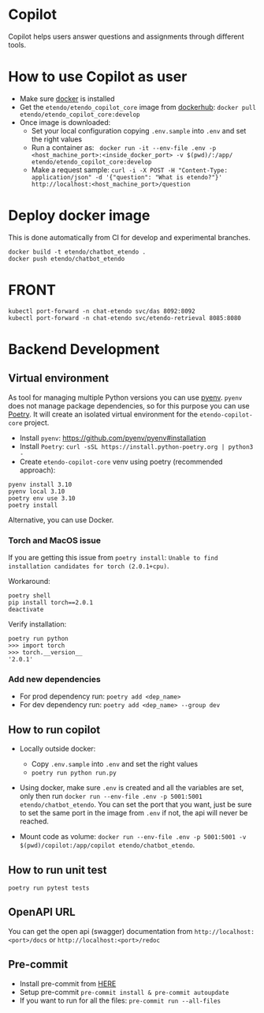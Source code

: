 # Copilot

Copilot helps users answer questions and assignments through different tools. 

# How to use Copilot as user
* Make sure [docker](https://docs.docker.com/get-docker/) is installed
* Get the `etendo/etendo_copilot_core` image from [dockerhub](https://hub.docker.com/repository/docker/etendo/etendo_copilot_core/tags?page=1&ordering=last_updated): `docker pull etendo/etendo_copilot_core:develop`
* Once image is downloaded:
    * Set your local configuration copying `.env.sample` into `.env` and set the right values
    * Run a container as: ` docker run -it --env-file .env -p <host_machine_port>:<inside_docker_port> -v $(pwd)/:/app/ etendo/etendo_copilot_core:develop`
    * Make a request sample: `curl -i -X POST -H "Content-Type: application/json" -d '{"question": "What is etendo?"}' http://localhost:<host_machine_port>/question`


# Deploy docker image
This is done automatically from CI for develop and experimental branches.

```
docker build -t etendo/chatbot_etendo .
docker push etendo/chatbot_etendo
```

# FRONT
```
kubectl port-forward -n chat-etendo svc/das 8092:8092
kubectl port-forward -n chat-etendo svc/etendo-retrieval 8085:8080
```

# Backend Development

## Virtual environment

As tool for managing multiple Python versions you can use [pyenv](https://github.com/pyenv/pyenv). `pyenv` does not manage package dependencies, so for this purpose you can use [Poetry](https://python-poetry.org/). It will create an isolated virtual environment for the `etendo-copilot-core` project.

* Install `pyenv`: https://github.com/pyenv/pyenv#installation
* Install `Poetry`: `curl -sSL https://install.python-poetry.org | python3 -`
* Create `etendo-copilot-core` venv using poetry (recommended approach):

```
pyenv install 3.10
pyenv local 3.10
poetry env use 3.10
poetry install
```

Alternative, you can use Docker.

### Torch and MacOS issue
If you are getting this issue from `poetry install`: `Unable to find installation candidates for torch (2.0.1+cpu)`.

Workaround:
```
poetry shell
pip install torch==2.0.1
deactivate
```

Verify installation:
```
poetry run python
>>> import torch
>>> torch.__version__
'2.0.1'
```

### Add new dependencies
* For prod dependency run: `poetry add <dep_name>`
* For dev dependency run: `poetry add <dep_name> --group dev`

## How to run copilot
* Locally outside docker:
	- Copy `.env.sample` into `.env` and set the right values
	- `poetry run python run.py`

* Using docker, make sure `.env` is created and all the variables are set, only then run `docker run --env-file .env -p 5001:5001 etendo/chatbot_etendo`. You can set the port that you want, just be sure to set the same port in the image from `.env` if not, the api will never be reached.

* Mount code as volume: `docker run --env-file .env -p 5001:5001 -v $(pwd)/copilot:/app/copilot etendo/chatbot_etendo`.

## How to run unit test
`poetry run pytest tests`

## OpenAPI URL
You can get the open api (swagger) documentation from `http://localhost:<port>/docs` or `http://localhost:<port>/redoc`

## Pre-commit
* Install pre-commit from [HERE](https://pre-commit.com/#install)
* Setup pre-commit `pre-commit install & pre-commit autoupdate`
* If you want to run for all the files: `pre-commit run --all-files`
